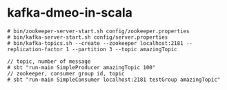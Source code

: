 # kafka-dmeo-in-scala

	# bin/zookeeper-server-start.sh config/zookeeper.properties
	# bin/kafka-server-start.sh config/server.properties
	# bin/kafka-topics.sh --create --zookeeper localhost:2181 --replication-factor 1 --partition 3 --topic amazingTopic

	// topic, number of message
	# sbt "run-main SimpleProducer amazingTopic 100"
	// zookeeper, consumer group id, topic
	# sbt "run-main SimpleConsumer localhost:2181 testGroup amazingTopic"
